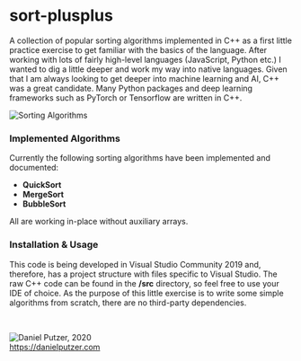 # sort-plusplus

A collection of popular sorting algorithms implemented in C++ as a first little practice exercise to get familiar with the basics of the language. After working with lots of fairly high-level languages (JavaScript, Python etc.) I wanted to dig a little deeper and work my way into native languages. Given that I am always looking to get deeper into machine learning and AI, C++ was a great candidate. Many Python packages and deep learning frameworks such as PyTorch or Tensorflow are written in C++.

![Sorting Algorithms](https://user-images.githubusercontent.com/25454503/87913900-225eaf80-ca70-11ea-8bc6-239f5137be70.png)

### Implemented Algorithms

Currently the following sorting algorithms have been implemented and documented:

- **QuickSort**
- **MergeSort**
- **BubbleSort**

All are working in-place without auxiliary arrays.

### Installation & Usage

This code is being developed in Visual Studio Community 2019 and, therefore, has a project structure with files specific to Visual Studio. The raw C++ code can be found in the **/src** directory, so feel free to use your IDE of choice. As the purpose of this little exercise is to write some simple algorithms from scratch, there are no third-party dependencies.

&nbsp;

![Daniel Putzer, 2020](https://i.ibb.co/LSxTsY3/dan.png "Daniel Putzer, 2020")  
<https://danielputzer.com>
